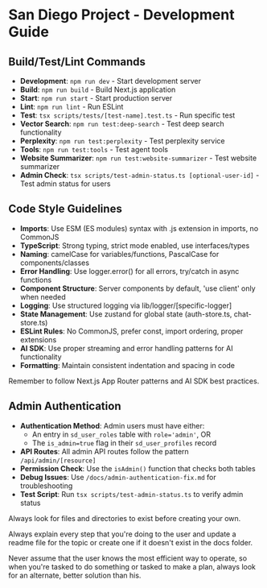 # San Diego Project - Development Guide

## Build/Test/Lint Commands
- **Development**: `npm run dev` - Start development server
- **Build**: `npm run build` - Build Next.js application
- **Start**: `npm run start` - Start production server
- **Lint**: `npm run lint` - Run ESLint
- **Test**: `tsx scripts/tests/[test-name].test.ts` - Run specific test
- **Vector Search**: `npm run test:deep-search` - Test deep search functionality
- **Perplexity**: `npm run test:perplexity` - Test perplexity service
- **Tools**: `npm run test:tools` - Test agent tools
- **Website Summarizer**: `npm run test:website-summarizer` - Test website summarizer
- **Admin Check**: `tsx scripts/test-admin-status.ts [optional-user-id]` - Test admin status for users

## Code Style Guidelines
- **Imports**: Use ESM (ES modules) syntax with .js extension in imports, no CommonJS
- **TypeScript**: Strong typing, strict mode enabled, use interfaces/types
- **Naming**: camelCase for variables/functions, PascalCase for components/classes
- **Error Handling**: Use logger.error() for all errors, try/catch in async functions
- **Component Structure**: Server components by default, 'use client' only when needed
- **Logging**: Use structured logging via lib/logger/[specific-logger]
- **State Management**: Use zustand for global state (auth-store.ts, chat-store.ts)
- **ESLint Rules**: No CommonJS, prefer const, import ordering, proper extensions
- **AI SDK**: Use proper streaming and error handling patterns for AI functionality
- **Formatting**: Maintain consistent indentation and spacing in code

Remember to follow Next.js App Router patterns and AI SDK best practices.

## Admin Authentication
- **Authentication Method**: Admin users must have either:
  - An entry in `sd_user_roles` table with `role='admin'`, OR
  - The `is_admin=true` flag in their `sd_user_profiles` record
- **API Routes**: All admin API routes follow the pattern `/api/admin/[resource]`
- **Permission Check**: Use the `isAdmin()` function that checks both tables
- **Debug Issues**: Use `/docs/admin-authentication-fix.md` for troubleshooting
- **Test Script**: Run `tsx scripts/test-admin-status.ts` to verify admin status

Always look for files and directories to exist before creating your own.

Always explain every step that you're doing to the user and update a readme file for the topic or create one if it doesn't exist in the docs folder. 

Never assume that the user knows the most efficient way to operate, so when you're tasked to do something or tasked to make a plan, always look for an alternate, better solution than his.
